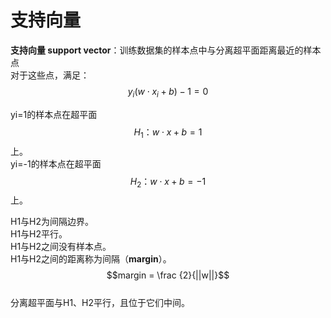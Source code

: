 # 支持向量

**支持向量 support vector**：训练数据集的样本点中与分离超平面距离最近的样本点  
对于这些点，满足：
$$
y_i(w\cdot x_i + b) - 1 = 0
$$

yi=1的样本点在超平面$$H_1：w\cdot x + b=1$$上。  
yi=-1的样本点在超平面$$H_2：w\cdot x + b=-1$$上。  

H1与H2为间隔边界。  
H1与H2平行。  
H1与H2之间没有样本点。  
H1与H2之间的距离称为间隔（**margin**）。  
$$margin = \frac {2}{||w||}$$  
分离超平面与H1、H2平行，且位于它们中间。  